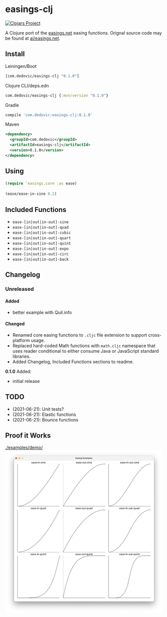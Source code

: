 # easings-clj

[![Clojars Project](https://img.shields.io/clojars/v/com.dedovic/easings-clj.svg)](https://clojars.org/com.dedovic/easings-clj)

A Clojure port of the [easings.net](easings.net) easing functions. Orignal source code may be found at [ai/easings.net](https://github.com/ai/easings.net).

## Install
Leiningen/Boot
```clojure
[com.dedovic/easings-clj "0.1.0"]
```
Clojure CLI/deps.edn
```clojure
com.dedovic/easings-clj {:mvn/version "0.1.0"}
```
Gradle
```groovy
compile 'com.dedovic:easings-clj:0.1.0'
```
Maven
```xml
<dependency>
  <groupId>com.dedovic</groupId>
  <artifactId>easings-clj</artifactId>
  <version>0.1.0</version>
</dependency>
```
## Using
```clj
(require 'easings.core :as ease)

(ease/ease-in-sine 0.2)
```

## Included Functions
- `ease-[in|out|in-out]-sine`
- `ease-[in|out|in-out]-quad`
- `ease-[in|out|in-out]-cubic`
- `ease-[in|out|in-out]-quart`
- `ease-[in|out|in-out]-quint`
- `ease-[in|out|in-out]-expo`
- `ease-[in|out|in-out]-circ`
- `ease-[in|out|in-out]-back`

## Changelog
### Unreleased
#### Added
- better example with Quil.info
#### Changed
- Renamed core easing functions to `.cljc` file extension to support cross-platform usage.
- Replaced hard-coded Math functions with `math.cljc` namespace that uses reader conditional to either consume Java or JavaScript standard libraries.
- Added Changelog, Included Functions sections to readme.

**0.1.0**
Added:
- initial release

## TODO
- (2021-06-21): Unit tests?
- (2021-06-21): Elastic functions
- (2021-06-21): Bounce functions

## Proof it Works
[./examples/demo/](examples/demo)
![docs/render.png](./docs/render.png)
